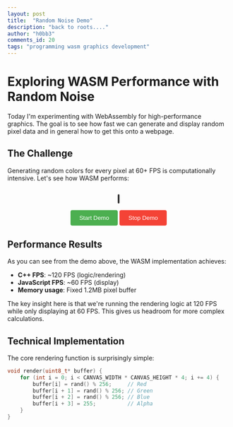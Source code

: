 ```yaml
---
layout: post
title:  "Random Noise Demo"
description: "back to roots...."
author: "h0bb3"
comments_id: 20
tags: "programming wasm graphics development"
---
```

# Exploring WASM Performance with Random Noise

Today I'm experimenting with WebAssembly for high-performance graphics. The goal is to see how fast we can generate and display random pixel data and in general how to get this onto a webpage.

## The Challenge

Generating random colors for every pixel at 60+ FPS is computationally intensive. Let's see how WASM performs:

<div style="text-align: center; margin: 30px 0;">
  <canvas id="demo-canvas" width="640" height="480" style="border: 2px solid #333; border-radius: 8px;"></canvas>
  <br><br>
  <button onclick="startDemo()" style="padding: 10px 20px; background: #4CAF50; color: white; border: none; border-radius: 4px; cursor: pointer;">Start Demo</button>
  <button onclick="stopDemo()" style="padding: 10px 20px; background: #f44336; color: white; border: none; border-radius: 4px; cursor: pointer;">Stop Demo</button>
</div>

## Performance Results

As you can see from the demo above, the WASM implementation achieves:

- **C++ FPS**: ~120 FPS (logic/rendering)
- **JavaScript FPS**: ~60 FPS (display)
- **Memory usage**: Fixed 1.2MB pixel buffer

The key insight here is that we're running the rendering logic at 120 FPS while only displaying at 60 FPS. This gives us headroom for more complex calculations.

## Technical Implementation

The core rendering function is surprisingly simple:

```cpp
void render(uint8_t* buffer) {
    for (int i = 0; i < CANVAS_WIDTH * CANVAS_HEIGHT * 4; i += 4) {
        buffer[i] = rand() % 256;     // Red
        buffer[i + 1] = rand() % 256; // Green
        buffer[i + 2] = rand() % 256; // Blue
        buffer[i + 3] = 255;          // Alpha
    }
}
```

<script src="/assets/wasm-demos/random-noise/demo.js"></script>
<script>
let wasmModule = null;
let isRunning = false;

// Your demo initialization code here
function startDemo() {
    if (wasmModule && wasmModule._initDemo) {
        wasmModule._initDemo();
        isRunning = true;
    }
}

function stopDemo() {
    if (wasmModule && wasmModule._stopDemo) {
        wasmModule._stopDemo();
        isRunning = false;
    }
}

// Initialize when page loads
window.addEventListener('load', () => {
    // Your WASM initialization code
});
</script>
